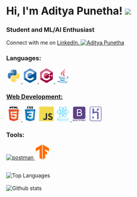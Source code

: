 <h1> Hi, I'm Aditya Punetha! <img src="https://raw.githubusercontent.com/MartinHeinz/MartinHeinz/master/wave.gif" width="30px"></a>
</h1>
<h3>Student and ML/AI Enthusiast</h3>
<a> Connect with me on <a href="https://www.linkedin.com/in/aditya-punetha/" target="_blank">LinkedIn. 
<img alt="Aditya Punetha" width="15px" src="https://raw.githubusercontent.com/peterthehan/peterthehan/master/assets/linkedin.svg" /></a>
<br>
<h3>Languages:</h3>
<p>
<a href="https://www.python.org" target="_blank"> <img src="https://raw.githubusercontent.com/devicons/devicon/master/icons/python/python-original.svg" alt="python" width="40" height="40"/> </a>
<a href="https://www.cprogramming.com/" target="_blank"> <img src="https://raw.githubusercontent.com/devicons/devicon/master/icons/c/c-original.svg" alt="c" width="40" height="40"/> </a>
<a href="https://www.w3schools.com/cpp/" target="_blank"> <img src="https://raw.githubusercontent.com/devicons/devicon/master/icons/cplusplus/cplusplus-original.svg" alt="cplusplus" width="40" height="40"/> </a>
<a href="https://www.java.com" target="_blank"> <img src="https://raw.githubusercontent.com/devicons/devicon/master/icons/java/java-original.svg" alt="java" width="40" height="40"/> 
<a href="https://www.w3.org/html/" target="_blank"></p>

<h3>Web Development:</h3>
<p>
<img src="https://raw.githubusercontent.com/devicons/devicon/master/icons/html5/html5-original-wordmark.svg" alt="html5" width="40" height="40"/> </a>
<a> <img src="https://raw.githubusercontent.com/devicons/devicon/master/icons/css3/css3-original-wordmark.svg" alt="css3" width="40" height="40"/> </a>
<a href="https://developer.mozilla.org/en-US/docs/Web/JavaScript" target="_blank"> <img src="https://raw.githubusercontent.com/devicons/devicon/master/icons/javascript/javascript-original.svg" alt="javascript" width="40" height="40"/></a>
<a href="https://reactjs.org/" target="_blank"> <img src="https://raw.githubusercontent.com/devicons/devicon/master/icons/react/react-original-wordmark.svg" alt="react" width="40" height="40"/> </a>
<a href="https://getbootstrap.com" target="_blank"> <img src="https://raw.githubusercontent.com/devicons/devicon/master/icons/bootstrap/bootstrap-plain-wordmark.svg" alt="bootstrap" width="40" height="40"/></a>
<a href="https://www.heroku.com/" target="_blank"> <img src="https://raw.githubusercontent.com/devicons/devicon/master/icons/heroku/heroku-original.svg" alt="Heroku" width="40" height="40"/> </a>
</p>
<h3>Tools:</h3>
<p>
<a href="https://postman.com" target="_blank"> <img src="https://www.vectorlogo.zone/logos/getpostman/getpostman-icon.svg" alt="postman" width="40" height="40"/> </a>
<a href="https://www.tensorflow.org/" target="_blank"> <img src="https://raw.githubusercontent.com/devicons/devicon/master/icons/tensorflow/tensorflow-original.svg" alt="TensorFlow" width="40" height="40"/> </a></p>  
<br>

<div><img src="https://github-readme-stats.vercel.app/api/top-langs/?username=AdityaPunetha&layout=compact&theme=dark&hide=PHP" alt="Top Languages" /></div>
<br>
<div><img src="https://github-readme-stats.vercel.app/api?username=AdityaPunetha&show_icons=true&theme=dark&include_all_commits=true&count_private=true%22" alt="Github stats" /></div>
